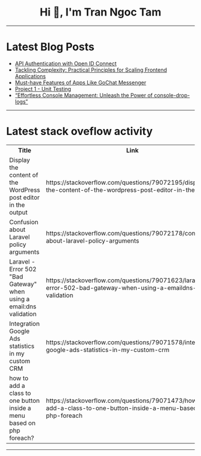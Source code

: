 <h1 align="center">Hi 👋, I'm Tran Ngoc Tam</h1>

---

# Latest Blog Posts 
<!-- BLOG-POST-LIST:START -->
- [API Authentication with Open ID Connect](https://dev.to/hawkinswinja/api-authentication-with-open-id-connect-32hc)
- [Tackling Complexity: Practical Principles for Scaling Frontend Applications](https://dev.to/_itsglover/tackling-complexity-practical-principles-for-scaling-frontend-applications-3949)
- [Must-have Features of Apps Like GoChat Messenger](https://dev.to/stephen568hub/must-have-features-of-apps-like-gochat-messenger-c7p)
- [Project 1 - Unit Testing](https://dev.to/aqeelakbari/project-1-unit-testing-3ek8)
- [“Effortless Console Management: Unleash the Power of console-drop-logs”](https://dev.to/ritesh22201/effortless-console-management-unleash-the-power-of-console-drop-logs-38a6)
<!-- BLOG-POST-LIST:END -->

---

# Latest stack oveflow activity
<table>
  <tr><th>Title</th><th>Link</th></tr>
  <!-- STACKOVERFLOW:START --><tr><td>Display the content of the WordPress post editor in the output</td><td>https://stackoverflow.com/questions/79072195/display-the-content-of-the-wordpress-post-editor-in-the-output</td></tr><tr><td>Confusion about Laravel policy arguments</td><td>https://stackoverflow.com/questions/79072178/confusion-about-laravel-policy-arguments</td></tr><tr><td>Laravel - Error 502 &quot;Bad Gateway&quot; when using a email:dns validation</td><td>https://stackoverflow.com/questions/79071623/laravel-error-502-bad-gateway-when-using-a-emaildns-validation</td></tr><tr><td>Integration Google Ads statistics in my custom CRM</td><td>https://stackoverflow.com/questions/79071578/integration-google-ads-statistics-in-my-custom-crm</td></tr><tr><td>how to add a class to one button inside a menu based on php foreach?</td><td>https://stackoverflow.com/questions/79071473/how-to-add-a-class-to-one-button-inside-a-menu-based-on-php-foreach</td></tr><!-- STACKOVERFLOW:END -->
</table>

---


